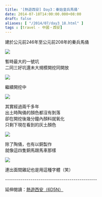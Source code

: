 ```yaml
---
title: '[熱遊西安] Day3：秦始皇兵馬俑'
date: 2014-07-18T14:00:00.000+08:00
draft: false
aliases: [ "/2014/07/day3_18.html" ]
tags : [travel - 中國・西安]
---
```


建於公元前246年至公元前208年的秦兵馬俑  

![](/images/xian3c.jpg)

暫時最大的一號坑  
二同三好坑還未大規模開挖同開放  

![](/images/xian3c1.jpg)

繼續開挖中  

![](/images/xian3c2.jpg)

其實經過兩千多年  
出土時陶俑的顏色都沒有剝落  
卻在開挖後幾分鐘內顏料就氧化  
只剩下現在看到的灰土顏色  

![](/images/xian3c3.jpg)

除了陶俑，也有以銅製作  
就像這四隻銅馬跟馬車那樣  

![](/images/xian3c4.jpg)

連出面間雞記也是用這種字體（笑）  
  
\-----------------------------------------------  
  
延伸閱讀：[熱遊西安（6D5N）](https://hidie.net/xian6d5n/)
